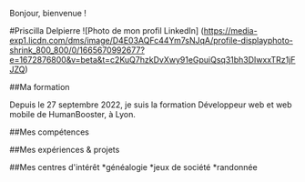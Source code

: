 Bonjour, bienvenue ! 

#Priscilla Delpierre
![Photo de mon profil LinkedIn] (https://media-exp1.licdn.com/dms/image/D4E03AQFc44Ym7sNJqA/profile-displayphoto-shrink_800_800/0/1665670992677?e=1672876800&v=beta&t=c2KuQ7hzkDvXwy91eGpuiQsq31bh3DIwxxTRz1jFJZQ)

##Ma formation 

Depuis le 27 septembre 2022, je suis la formation Développeur web et web mobile de HumanBooster, à Lyon. 

##Mes compétences

##Mes expériences & projets

##Mes centres d'intérêt
*généalogie
*jeux de société 
*randonnée
